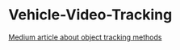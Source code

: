 # Vehicle-Video-Tracking

[Medium article about object tracking methods](https://medium.com/augmented-startups/top-5-object-tracking-methods-92f1643f8435)
